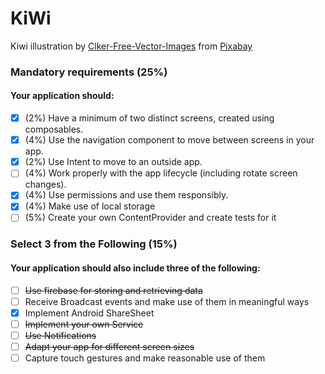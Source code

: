 # KiWi

Kiwi illustration by <a href="https://pixabay.com/users/clker-free-vector-images-3736/?utm_source=link-attribution&utm_medium=referral&utm_campaign=image&utm_content=36015">Clker-Free-Vector-Images</a> from <a href="https://pixabay.com//?utm_source=link-attribution&utm_medium=referral&utm_campaign=image&utm_content=36015">Pixabay</a>

### Mandatory requirements (25%)
#### Your application should:

- [x] (2%) Have a minimum of two distinct screens, created using composables.
- [x] (4%) Use the navigation component to move between screens in your app.
- [x] (2%) Use Intent to move to an outside app.
- [ ] (4%) Work properly with the app lifecycle (including rotate screen changes).
- [x] (4%) Use permissions and use them responsibly.
- [x] (4%) Make use of local storage
- [ ] (5%) Create your own ContentProvider and create tests for it

### Select 3 from the Following (15%)
#### Your application should also include three of the following:

- [ ] ~~Use firebase for storing and retrieving data~~
- [ ] Receive Broadcast events and make use of them in meaningful ways
- [x] Implement Android ShareSheet
- [ ] ~~Implement your own Service~~
- [ ] ~~Use Notifications~~
- [ ] ~~Adapt your app for different screen sizes~~
- [ ] Capture touch gestures and make reasonable use of them
